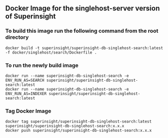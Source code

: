 ## Docker Image for the singlehost-server version of Superinsight

### To build this image run the following command from the root directory
```
docker build -t superinsight/superinsight-db-singlehost-search:latest -f docker/singlehost/search/Dockerfile .
```

### To run the newly build image 
```
docker run --name superinsight-db-singlehost-search -e ENV_RUN_AS=SEARCH superinsight/superinsight-db-singlehost-search:latest
docker run --name superinsight-db-singlehost-search -e ENV_RUN_AS=INDEXER superinsight/superinsight-db-singlehost-search:latest
```

### Tag Docker Image
```
docker tag superinsight/superinsight-db-singlehost-search:latest superinsight/superinsight-db-singlehost-search:x.x.x
docker push superinsight/superinsight-db-singlehost-search:x.x.x
```